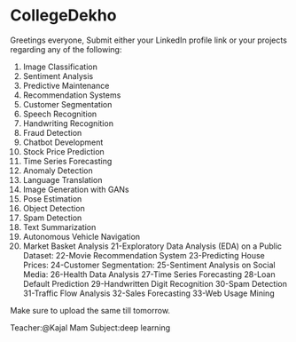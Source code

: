# CollegeDekho
Greetings everyone,
Submit either your LinkedIn profile link or your projects regarding any of the following:
1. Image Classification
2. Sentiment Analysis
3. Predictive Maintenance
4. Recommendation Systems
5. Customer Segmentation
6. Speech Recognition
7. Handwriting Recognition
8. Fraud Detection
9. Chatbot Development
10. Stock Price Prediction
11. Time Series Forecasting
12. Anomaly Detection
13. Language Translation
14. Image Generation with GANs
15. Pose Estimation
16. Object Detection
17. Spam Detection
18. Text Summarization
19. Autonomous Vehicle Navigation
20. Market Basket Analysis
21-Exploratory Data Analysis (EDA) on a Public Dataset:
22-Movie Recommendation System
23-Predicting House Prices:
24-Customer Segmentation:
25-Sentiment Analysis on Social Media:
26-Health Data Analysis
27-Time Series Forecasting
28-Loan Default Prediction
29-Handwritten Digit Recognition
30-Spam Detection
31-Traffic Flow Analysis
32-Sales Forecasting
33-Web Usage Mining

Make sure to upload the same till tomorrow.

Teacher:@Kajal Mam 
Subject:deep learning 
